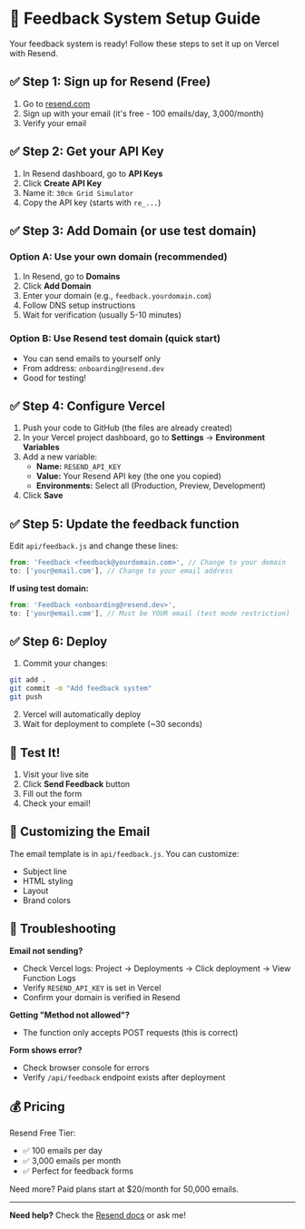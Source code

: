 # 📝 Feedback System Setup Guide

Your feedback system is ready! Follow these steps to set it up on Vercel with Resend.

## ✅ Step 1: Sign up for Resend (Free)

1. Go to [resend.com](https://resend.com)
2. Sign up with your email (it's free - 100 emails/day, 3,000/month)
3. Verify your email

## ✅ Step 2: Get your API Key

1. In Resend dashboard, go to **API Keys**
2. Click **Create API Key**
3. Name it: `30cm Grid Simulator`
4. Copy the API key (starts with `re_...`)

## ✅ Step 3: Add Domain (or use test domain)

### Option A: Use your own domain (recommended)
1. In Resend, go to **Domains**
2. Click **Add Domain**
3. Enter your domain (e.g., `feedback.yourdomain.com`)
4. Follow DNS setup instructions
5. Wait for verification (usually 5-10 minutes)

### Option B: Use Resend test domain (quick start)
- You can send emails to yourself only
- From address: `onboarding@resend.dev`
- Good for testing!

## ✅ Step 4: Configure Vercel

1. Push your code to GitHub (the files are already created)
2. In your Vercel project dashboard, go to **Settings** → **Environment Variables**
3. Add a new variable:
   - **Name:** `RESEND_API_KEY`
   - **Value:** Your Resend API key (the one you copied)
   - **Environments:** Select all (Production, Preview, Development)
4. Click **Save**

## ✅ Step 5: Update the feedback function

Edit `api/feedback.js` and change these lines:

```javascript
from: 'Feedback <feedback@yourdomain.com>', // Change to your domain
to: ['your@email.com'], // Change to your email address
```

**If using test domain:**
```javascript
from: 'Feedback <onboarding@resend.dev>',
to: ['your@email.com'], // Must be YOUR email (test mode restriction)
```

## ✅ Step 6: Deploy

1. Commit your changes:
```bash
git add .
git commit -m "Add feedback system"
git push
```

2. Vercel will automatically deploy
3. Wait for deployment to complete (~30 seconds)

## 🎉 Test It!

1. Visit your live site
2. Click **Send Feedback** button
3. Fill out the form
4. Check your email!

## 📧 Customizing the Email

The email template is in `api/feedback.js`. You can customize:
- Subject line
- HTML styling
- Layout
- Brand colors

## 🐛 Troubleshooting

**Email not sending?**
- Check Vercel logs: Project → Deployments → Click deployment → View Function Logs
- Verify `RESEND_API_KEY` is set in Vercel
- Confirm your domain is verified in Resend

**Getting "Method not allowed"?**
- The function only accepts POST requests (this is correct)

**Form shows error?**
- Check browser console for errors
- Verify `/api/feedback` endpoint exists after deployment

## 💰 Pricing

Resend Free Tier:
- ✅ 100 emails per day
- ✅ 3,000 emails per month
- ✅ Perfect for feedback forms

Need more? Paid plans start at $20/month for 50,000 emails.

---

**Need help?** Check the [Resend docs](https://resend.com/docs) or ask me!

